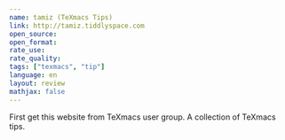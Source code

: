 ```yaml
---
name: tamiz (TeXmacs Tips)
link: http://tamiz.tiddlyspace.com
open_source:
open_format:
rate_use:
rate_quality:
tags: ["texmacs", "tip"]
language: en
layout: review
mathjax: false
---
```


First get this website from TeXmacs user group. 
A collection of TeXmacs tips. 
